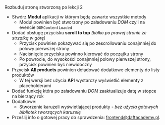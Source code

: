 Rozbuduj stronę stworzoną po lekcji 2

* Stwórz **Moduł** aplikacji w którym będą zawarte wszystkie metody
  * Moduł powinien być stworzony po załadowaniu *DOM* czyli na evencie `DOMContentLoaded`
* Dodać obsługę przycisku **scroll to top** *(kółko po prawej stronie ze strzałką w górę)*
  * Przycisk powinien pokazywać się po zescrollowaniu conajmniej do połowy pierwszej strony
  * Naciśnięcie przycisku powinno kierować do początku strony
  * Po powrocie, do wysokości conajmniej połowy pierwszej strony, przycisk powinien być niewidoczny
* Przycisk **All products** powinien doładować dodatkowe elementy do listy produktów
  * W tej wersji bez użycia **API** wystarczy wyświetlić elementy z placeholderami
* Dodać funkcję która po załadowaniu *DOM* zaaktualizuje datę w stopce na bierzący rok
* Dodatkowe:
  * Stworzenie karuzeli wyświetlającej produkty - *bez użycia gotowych bibliotek tworzących karuzelę*
* Prześlij info o gotowej pracy do sprawdzenia: [frontend@daftacademy.pl](mailto:frontend@daftacademy.pl).

